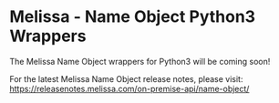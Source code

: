 # Melissa - Name Object Python3 Wrappers

The Melissa Name Object wrappers for Python3 will be coming soon!

For the latest Melissa Name Object release notes, please visit: https://releasenotes.melissa.com/on-premise-api/name-object/
